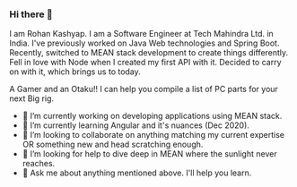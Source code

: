 ### Hi there 👋

I am Rohan Kashyap. I am a Software Engineer at Tech Mahindra Ltd. in India. I've previously worked on Java Web technologies and Spring Boot. Recently, switched to MEAN stack development to create things differently. Fell in love with Node when I created my first API with it. Decided to carry on with it, which brings us to today.

A Gamer and an Otaku!! I can help you compile a list of PC parts for your next Big rig.  

- 🔭 I’m currently working on developing applications using MEAN stack.
- 🌱 I’m currently learning Angular and it's nuances (Dec 2020).
- 👯 I’m looking to collaborate on anything matching my current expertise OR something new and head scratching enough.
- 🤔 I’m looking for help to dive deep in MEAN where the sunlight never reaches.
- 💬 Ask me about anything mentioned above. I'll help you learn.

